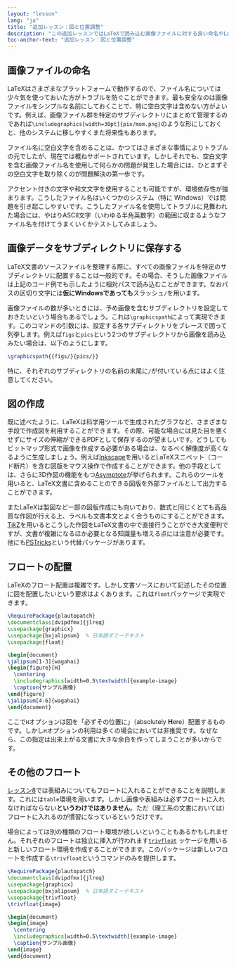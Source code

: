 ```yaml
---
layout: "lesson"
lang: "ja"
title: "追加レッスン：図と位置調整"
description: "この追加レッスンではLaTeXで読み込む画像ファイルに対する良い命名やLaTeX内で完結して図を作成する方法について詳述します。"
toc-anchor-text: "追加レッスン：図と位置調整"
---
```


## 画像ファイルの命名

LaTeXはさまざまなプラットフォームで動作するので、ファイル名については少々気を使っておいた方がトラブルを防ぐことができます。最も安全なのは画像ファイルをシンプルな名前にしておくことで、特に空白文字は含めない方がよいです。例えば、画像ファイル群を特定のサブディレクトリにまとめて管理するのであれば`\includegraphics[width=30pt]{pix/mom.png}`のような形にしておくと、他のシステムに移しやすくまた将来性もあります。

ファイル名に空白文字を含めることは、かつてはさまざまな事情によりトラブルの元でしたが、現在では概ねサポートされています。しかしそれでも、空白文字を含む画像ファイル名を使用して何らかの問題が発生した場合には、ひとまずその空白文字を取り除くのが問題解決の第一歩です。

アクセント付きの文字や和文文字を使用することも可能ですが、環境依存性が強まります。こうしたファイル名はいくつかのシステム（特に Windows）では問題を引き起こしやすいです。こうしたファイル名を使用してトラブルに見舞われた場合には、やはりASCII文字（いわゆる半角英数字）の範囲に収まるようなファイル名を付けてうまくいくかテストしてみましょう。

## 画像データをサブディレクトリに保存する

LaTeX文書のソースファイルを整理する際に、すべての画像ファイルを特定のサブディレクトリに配置することは一般的です。その場合、そうした画像ファイルは上記のコード例でも示したように相対パスで読み込むことができます。なおパスの区切り文字には**仮にWindowsであっても**スラッシュ`/`を用います。

画像ファイルの数が多いときには、予め画像を含むサブディレクトリを設定しておきたいという場合もあるでしょう。これは`\graphicspath`によって実現できます。このコマンドの引数には、設定する各サブディレクトリをブレースで囲って列挙します。例えば`figs`と`pics`という2つのサブディレクトリから画像を読み込みたい場合は、以下のようにします。

<!-- {% raw %} -->
```latex
\graphicspath{{figs/}{pics/}}
```
<!-- {% endraw %} -->

特に、それぞれのサブディレクトリの名前の末尾に`/`が付いている点にはよく注意してください。

## 図の作成

既に述べたように、LaTeXは科学用ツールで生成されたグラフなど、さまざまな手段で作成図を利用することができます。その際、可能な場合には見た目を悪くせずにサイズの伸縮ができるPDFとして保存するのが望ましいです。どうしてもビットマップ形式で画像を作成する必要がある場合は、なるべく解像度が高くなるように生成しましょう。例えば[Inkscape](https://inkscape.org/)を用いるとLaTeXスニペット（コード断片）を含む図版をマウス操作で作成することができます。他の手段としては、さらに3D作図の機能をもつ[Asymptote](https://www.ctan.org/pkg/asymptote)が挙げられます。これらのツールを用いると、LaTeX文書に含めることのできる図版を外部ファイルとして出力することができます。

またLaTeXは製図など一部の図版作成にも向いており、数式と同じくとても高品質な作図が行える上、ラベルも文書本文とよく合うものにすることができます。[Ti*k*Z](https://ctan.org/pkg/pgf)を用いるとこうした作図をLaTeX文書の中で直接行うことができ大変便利ですが、文書が複雑になるほか必要となる知識量も増える点には注意が必要です。他にも[PSTricks](https://ctan.org/pkg/pstricks-base)という代替パッケージがあります。

## フロートの配置

LaTeXのフロート配置は複雑です。しかし文書ソースにおいて記述したその位置に図を配置したいという要求はよくあります。これは`float`パッケージで実現できます。

```latex
\RequirePackage{plautopatch}
\documentclass[dvipdfmx]{jlreq}
\usepackage{graphicx}
\usepackage{bxjalipsum}  % 日本語ダミーテキスト
\usepackage{float}

\begin{document}
\jalipsum[1-3]{wagahai}
\begin{figure}[H]
  \centering
  \includegraphics[width=0.5\textwidth]{example-image}
  \caption{サンプル画像}
\end{figure}
\jalipsum[4-6]{wagahai}
\end{document}
```

ここで`H`オプションは図を「必ずその位置に」（absolutely **H**ere）配置するものです。しかし`H`オプションの利用は多くの場合においては非推奨です。なぜなら、この指定は出来上がる文書に大きな余白を作ってしまうことが多いからです。

## その他のフロート

[レッスン8](lesson-08)では表組みについてもフロートに入れることができることを説明します。これには`table`環境を用います。しかし画像や表組みは必ずフロートに入れなければならない**というわけではありません**。ただ（理工系の文書においては）フロートに入れるのが慣習になっているというだけです。

場合によっては別の種類のフロート環境が欲しいということもあるかもしれません。それぞれのフロートは独立に挿入が行われます[`trivfloat`](https://ctan.org/pkg/trivfloat) ッケージを用いると新しいフロート環境を作成することができます。このパッケージは新しいフロートを作成する`\trivfloat`というコマンドのみを提供します。

```latex
\RequirePackage{plautopatch}
\documentclass[dvipdfmx]{jlreq}
\usepackage{graphicx}
\usepackage{bxjalipsum}  % 日本語ダミーテキスト
\usepackage{trivfloat}
\trivfloat{image}

\begin{document}
\begin{image}
  \centering
  \includegraphics[width=0.5\textwidth]{example-image}
  \caption{サンプル画像}
\end{image}
\end{document}
```
